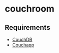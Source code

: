 # couchroom
## Requirements
*	[CouchDB](http://couchdb.apache.org/)
*	[Couchapp](https://github.com/couchapp/couchapp)